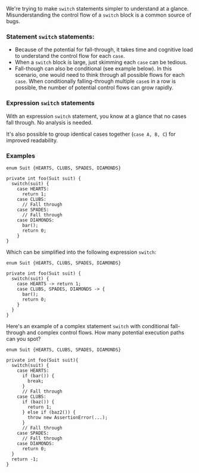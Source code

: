 We're trying to make `switch` statements simpler to understand at a glance.
Misunderstanding the control flow of a `switch` block is a common source of
bugs.

### Statement `switch` statements:

*   Because of the potential for fall-through, it takes time and cognitive load
    to understand the control flow for each `case`.
*   When a `switch` block is large, just skimming each `case` can be tedious.
*   Fall-though can also be conditional (see example below). In this scenario,
    one would need to think through all possible flows for each `case`. When
    conditionally falling-through multiple `case`s in a row is possible, the
    number of potential control flows can grow rapidly.

### Expression `switch` statements

With an expression `switch` statement, you know at a glance that no cases fall
through. No analysis is needed.

It's also possible to group identical cases together (`case A, B, C`) for
improved readability.

### Examples

``` {.bad}
enum Suit {HEARTS, CLUBS, SPADES, DIAMONDS}

private int foo(Suit suit) {
  switch(suit) {
    case HEARTS:
      return 1;
    case CLUBS:
      // Fall through
    case SPADES:
      // Fall through
    case DIAMONDS:
      bar();
      return 0;
    }
}
```

Which can be simplified into the following expression `switch`:

``` {.good}
enum Suit {HEARTS, CLUBS, SPADES, DIAMONDS}

private int foo(Suit suit) {
  switch(suit) {
    case HEARTS -> return 1;
    case CLUBS, SPADES, DIAMONDS -> {
      bar();
      return 0;
    }
  }
}
```

Here's an example of a complex statement `switch` with conditional fall-through
and complex control flows. How many potential execution paths can you spot?

``` {.bad}
enum Suit {HEARTS, CLUBS, SPADES, DIAMONDS}

private int foo(Suit suit){
  switch(suit) {
    case HEARTS:
      if (bar()) {
        break;
      }
      // Fall through
    case CLUBS:
      if (baz()) {
        return 1;
      } else if (baz2()) {
        throw new AssertionError(...);
      }
      // Fall through
    case SPADES:
      // Fall through
    case DIAMONDS:
      return 0;
  }
  return -1;
}
```
